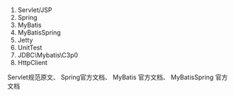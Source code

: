 ###
1. Servlet/JSP
1. Spring
1. MyBatis
1. MyBatis­Spring
1. Jetty
1. UnitTest
1. JDBC\Mybatis\C3p0
1. HttpClient

Servlet规范原文、
Spring官方文档、
MyBatis 官方文档、
MyBatis­Spring 官方文档
